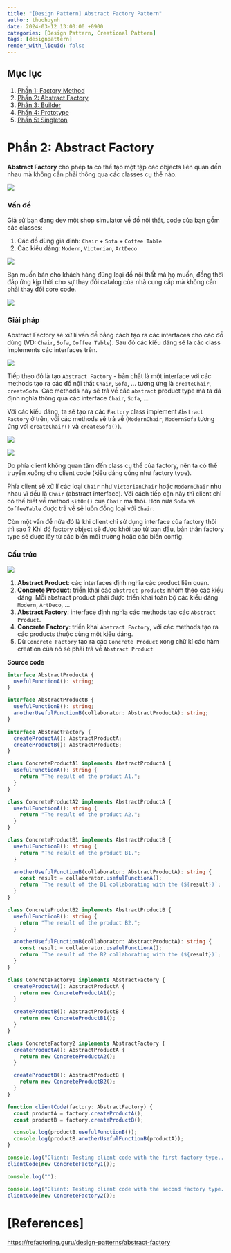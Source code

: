 ```yaml
---
title: "[Design Pattern] Abstract Factory Pattern"
author: thuohuynh
date: 2024-03-12 13:00:00 +0900
categories: [Design Pattern, Creational Pattern]
tags: [designpattern]
render_with_liquid: false
---
```


## Mục lục

1. [Phần 1: Factory Method](/posts/Factory-Method-Pattern)
2. [Phần 2: Abstract Factory](/posts/Abstract-Factory-Pattern)
3. [Phần 3: Builder](/posts/Builder-Pattern)
4. [Phần 4: Prototype](/posts/Prototype-Pattern)
5. [Phần 5: Singleton](/posts/Singleton-Pattern)

# Phần 2: Abstract Factory

**Abstract Factory** cho phép ta có thể tạo một tập các objects liên quan đến nhau mà không cần phải thông qua các classes cụ thể nào.

![](https://refactoring.guru/images/patterns/content/abstract-factory/abstract-factory-en.png)

### Vấn đề

Giả sử bạn đang dev một shop simulator về đồ nội thất, code của bạn gồm các classes:

1. Các đồ dùng gia đình: `Chair` + `Sofa` + `Coffee Table`
2. Các kiểu dáng: `Modern`, `Victorian`, `ArtDeco`

![](https://refactoring.guru/images/patterns/diagrams/abstract-factory/problem-en.png)

Bạn muốn bán cho khách hàng đúng loại đồ nội thất mà họ muốn, đồng thời đáp ứng kịp thời cho sự thay đổi catalog của nhà cung cấp mà không cần phải thay đổi core code.

![](https://refactoring.guru/images/patterns/content/abstract-factory/abstract-factory-comic-1-en.png)

### Giải pháp

Abstract Factory sẽ xử lí vấn đề bằng cách tạo ra các interfaces cho các đồ dùng (VD: `Chair`, `Sofa`, `Coffee Table`). Sau đó các kiểu dáng sẽ là các class implements các interfaces trên.

![](https://refactoring.guru/images/patterns/diagrams/abstract-factory/solution1.png)

Tiếp theo đó là tạo `Abstract Factory` - bản chất là một interface với các methods tạo ra các đồ nội thất `Chair`, `Sofa`, ... tương ứng là `createChair`, `createSofa`. Các methods này sẽ trả về các `abstract` product type mà ta đã định nghĩa thông qua các interface `Chair`, `Sofa`, ...

Với các kiểu dáng, ta sẽ tạo ra các `Factory` class implement `Abstract Factory` ở trên, với các methods sẽ trả về (`ModernChair`, `ModernSofa` tương ứng với `createChair()` và `createSofa()`).

![](https://refactoring.guru/images/patterns/diagrams/abstract-factory/solution2.png)

![](https://refactoring.guru/images/patterns/content/abstract-factory/abstract-factory-comic-2-en.png)

Do phía client không quan tâm đến class cụ thể của factory, nên ta có thể truyền xuống cho client code (kiểu dáng cũng như factory type).

Phía client sẽ xử lí các loại `Chair` như `VictorianChair` hoặc `ModernChair` như nhau vì đều là `Chair` (abstract interface). Với cách tiếp cận này thì client chỉ có thể biết về method `sitOn()` của `Chair` mà thôi. Hơn nữa `Sofa` và `CoffeeTable` được trả về sẽ luôn đồng loại với `Chair`.

Còn một vấn đề nữa đó là khi client chỉ sử dụng interface của factory thôi thì sao ? Khi đó factory object sẽ được khởi tạo từ ban đầu, bản thân factory type sẽ được lấy từ các biến môi trường hoặc các biến config.

### Cấu trúc

![](https://refactoring.guru/images/patterns/diagrams/abstract-factory/structure.png)

1. **Abstract Product**: các interfaces định nghĩa các product liên quan.
2. **Concrete Product**: triển khai các `abstract products` nhóm theo các kiểu dáng. Mỗi abstract product phải được triển khai toàn bộ các kiểu dáng `Modern`, `ArtDeco`, ...
3. **Abstract Factory**: interface định nghĩa các methods tạo các `Abstract Product`.
4. **Concrete Factory**: triển khai `Abstract Factory`, với các methods tạo ra các products thuộc cùng một kiểu dáng.
5. Dù `Concrete Factory` tạo ra các `Concrete Product` xong chữ kí các hàm creation của nó sẽ phải trả về `Abstract Product`

**Source code**

```typescript
interface AbstractProductA {
  usefulFunctionA(): string;
}

interface AbstractProductB {
  usefulFunctionB(): string;
  anotherUsefulFunctionB(collaborator: AbstractProductA): string;
}

interface AbstractFactory {
  createProductA(): AbstractProductA;
  createProductB(): AbstractProductB;
}

class ConcreteProductA1 implements AbstractProductA {
  usefulFunctionA(): string {
    return "The result of the product A1.";
  }
}

class ConcreteProductA2 implements AbstractProductA {
  usefulFunctionA(): string {
    return "The result of the product A2.";
  }
}

class ConcreteProductB1 implements AbstractProductB {
  usefulFunctionB(): string {
    return "The result of the product B1.";
  }

  anotherUsefulFunctionB(collaborator: AbstractProductA): string {
    const result = collaborator.usefulFunctionA();
    return `The result of the B1 collaborating with the (${result})`;
  }
}

class ConcreteProductB2 implements AbstractProductB {
  usefulFunctionB(): string {
    return "The result of the product B2.";
  }

  anotherUsefulFunctionB(collaborator: AbstractProductA): string {
    const result = collaborator.usefulFunctionA();
    return `The result of the B2 collaborating with the (${result})`;
  }
}

class ConcreteFactory1 implements AbstractFactory {
  createProductA(): AbstractProductA {
    return new ConcreteProductA1();
  }

  createProductB(): AbstractProductB {
    return new ConcreteProductB1();
  }
}

class ConcreteFactory2 implements AbstractFactory {
  createProductA(): AbstractProductA {
    return new ConcreteProductA2();
  }

  createProductB(): AbstractProductB {
    return new ConcreteProductB2();
  }
}

function clientCode(factory: AbstractFactory) {
  const productA = factory.createProductA();
  const productB = factory.createProductB();

  console.log(productB.usefulFunctionB());
  console.log(productB.anotherUsefulFunctionB(productA));
}

console.log("Client: Testing client code with the first factory type...");
clientCode(new ConcreteFactory1());

console.log("");

console.log("Client: Testing client code with the second factory type...");
clientCode(new ConcreteFactory2());
```

# [References]

<https://refactoring.guru/design-patterns/abstract-factory>
